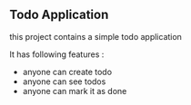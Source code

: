## Todo Application

this project contains a simple todo application 

It has following features :
- anyone can create todo
- anyone can see todos
- anyone can mark it as done